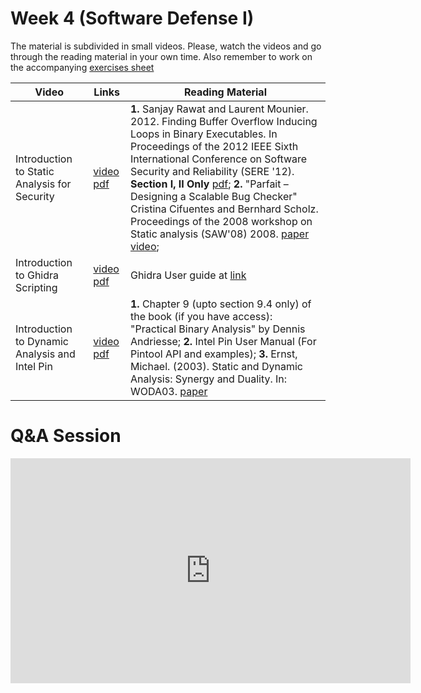 # Week 4  (Software Defense I)

The material is subdivided in small videos.
Please, watch the videos and go through the reading material in your own time.
Also remember to work on the accompanying [exercises sheet](../exercises/EXERCISE4.md)

| Video                   | Links                     |        Reading Material                                                                                                                                                                                      |
|-------------------------|---------------------------|----------------------------------------------------------------------------------|
| Introduction to Static Analysis for Security                 | [video](https://web.microsoftstream.com/video/1d5bf380-3aa3-4279-a432-a0caf144e0e8) [pdf](../slides/week4/Intro-ProgAnalysisSec-UoB.pdf) | **1.** Sanjay Rawat and Laurent Mounier. 2012. Finding Buffer Overflow Inducing Loops in Binary Executables. In Proceedings of the 2012 IEEE Sixth International Conference on Software Security and Reliability (SERE '12). **Section I, II Only** [pdf](http://www-verimag.imag.fr/PEOPLE/mounier/Papers/sere12.pdf); **2.** "Parfait – Designing a Scalable Bug Checker" Cristina Cifuentes and Bernhard Scholz. Proceedings of the 2008 workshop on Static analysis (SAW'08) 2008. [paper](https://llvm.org/pubs/2008-06-SAW-Parfait.pdf) [video](https://www.youtube.com/watch?v=a9v_KR4bdiU&ab_channel=LLVM); |
| Introduction to Ghidra Scripting | [video](https://web.microsoftstream.com/video/c6f34b71-ca81-46f8-88f5-a50718ff5b64) [pdf](../slides/week4/intro-ghidra-script.pdf)| Ghidra User guide at [link](https://ghidra.re/)|
| Introduction to Dynamic Analysis and Intel Pin | [video](https://web.microsoftstream.com/video/012cf902-81ca-4e2d-8f72-d04cf81f7602) [pdf](../slides/week4/intro-DynAnalysi-Pin-intro.pdf) | **1.** Chapter 9 (upto section 9.4 only) of the book (if you have access): "Practical Binary Analysis" by Dennis Andriesse; **2.** Intel Pin User Manual (For Pintool API and examples); **3.** Ernst, Michael. (2003). Static and Dynamic Analysis: Synergy and Duality. In: WODA03. [paper](https://homes.cs.washington.edu/~mernst/pubs/staticdynamic-woda2003.pdf)                                                                                                                                                                                        |


# Q&A Session

<iframe width="640" height="360" src="https://web.microsoftstream.com/embed/video/fdec3386-7074-4805-b2e2-94032cca21a5?autoplay=false&amp;showinfo=true" allowfullscreen style="border:none;"></iframe>
